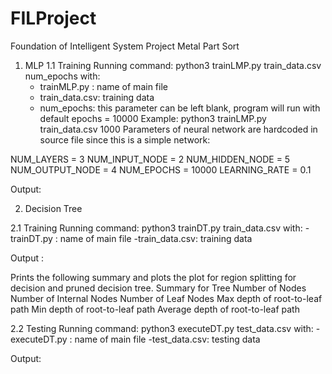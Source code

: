 # FILProject
Foundation of Intelligent System Project
Metal Part Sort

1. MLP
1.1 Training
Running command: python3 trainLMP.py train_data.csv num_epochs
with:
    - trainMLP.py : name of main file
    - train_data.csv: training data
    - num_epochs: this parameter can be left blank, program will run with default epochs = 10000
    Example: python3 trainLMP.py train_data.csv 1000
Parameters of neural network are hardcoded in source file since this is a simple network:

NUM_LAYERS = 3
NUM_INPUT_NODE = 2
NUM_HIDDEN_NODE = 5
NUM_OUTPUT_NODE = 4
NUM_EPOCHS = 10000
LEARNING_RATE = 0.1

Output: 


2. Decision Tree

2.1 Training
Running command: python3 trainDT.py train_data.csv
with:
    -trainDT.py : name of main file
    -train_data.csv: training data

Output :

Prints the following summary and plots the plot for region splitting for decision and pruned decision tree.
    Summary for Tree
    Number of Nodes
    Number of Internal Nodes
    Number of Leaf Nodes
    Max depth of root-to-leaf path
    Min depth of root-to-leaf path
    Average depth of root-to-leaf path

2.2 Testing
Running command: python3 executeDT.py test_data.csv
with:
    -executeDT.py : name of main file
    -test_data.csv: testing data

Output:

